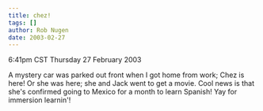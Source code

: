 ```yaml
---
title: chez!
tags: []
author: Rob Nugen
date: 2003-02-27
---
```


<p class=date>6:41pm CST Thursday 27 February 2003</p>

<p>A mystery car was parked out front when I got home from work; Chez
is here!  Or she was here; she and Jack went to get a movie.  Cool
news is that she's confirmed going to Mexico for a month to learn
Spanish!  Yay for immersion learnin'!</p>
